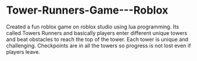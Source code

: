 # Tower-Runners-Game---Roblox
Created a fun roblox game on roblox studio using lua programming. Its called Towers Runners and basically players enter different unique towers and beat obstacles to reach the top of the tower. Each tower is unique and challenging. Checkpoints are in all the towers so progress is not lost even if players leave.
